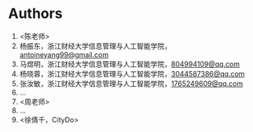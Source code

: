 # Authors

1. <陈老师>
2. 杨振东，浙江财经大学信息管理与人工智能学院，antoineyang99@gmail.com
3. 马煜明，浙江财经大学信息管理与人工智能学院，804994109@qq.com
4. 杨晓蓉，浙江财经大学信息管理与人工智能学院，3044587386@qq.com
5. 张汝敏，浙江财经大学信息管理与人工智能学院，1765249609@qq.com
6. ...
7. <周老师>
8. ...
9. <徐倩千，CityDo>

